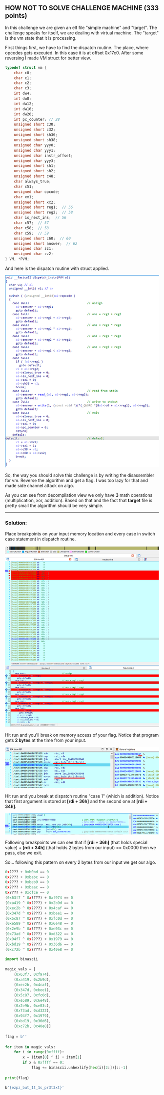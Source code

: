 ## HOW NOT TO SOLVE CHALLENGE MACHINE (333 points)

In this challenge we are given an elf file "simple machine" and "target". The challenge speaks for itself, we are dealing with virtual machine. The "target" is the vm state that it is processing.

First things first, we have to find the dispatch routine. The place, where opcodes gets executed. In this case it is at offset 0x17c0. After some reversing I made VM struct for better view.

```c
typedef struct vm {
    char c0;
    char c1;
    char c2;
    char c3;
    int dw4;
    int dw8;
    int dw12;
    int dw16;
    int dw20;
    int pc_counter; // 28
    unsigned short c30;
    unsigned short c32;
    unsigned short sh36;
    unsigned short sh38;
    unsigned char yyy0;
    unsigned char yyy1;
    unsigned char instr_offset;
    unsigned char yyy3;
    unsigned short sh1;
    unsigned short sh2;
    unsigned short c48;
    char always_true;
    char c51;
    unsigned char opcode;
    char xx1;
    unsigned short xx2;
    unsigned short reg1;  // 56
    unsigned short reg2;  // 58
    char is_next_ins;  // 56
    char c57;  // 57
    char c58;  // 58
    char c59;  // 59
    unsigned short c60;  // 60
    unsigned short answer;  // 62
    unsigned char zz1;
    unsigned char zz2;
} VM, *PVM;
```



And here is the dispatch routine with struct applied.

![dispatcher](images/dispatcher.png)

So, the way you should solve this challenge is by writing the disassembler for vm. Reverse the algorithm and get a flag. I was too lazy for that and made side channel attack on algo. 

As you can see from decompilation view we only have **3** math operations (multiplication, xor, addition). Based on that and the fact that **target** file is pretty small the algorithm should be very simple.

------

### Solution:

Place breakpoints on your input memory location and every case in switch case statement in dispatch routine.

![hwbp](images/hwbp.png)



Hit run and you'll break on memory access of your flag. Notice that program gets **2 bytes** at the time from your input.



![fetch_input](images/fetch_input.png)



Hit run and you break at dispatch routine "case 1" (which is addition). Notice that first argument is stored at **[rdi + 36h]** and the second one at **[rdi + 34h]**.

![case1](images/case1.png)

Following breakpoints we can see that if **[rdi + 36h]** (that holds special value) + **[rdi + 34h]** (that holds 2 bytes from our input) == 0x0000 then we pass, else we exit.

So... following this pattern on every 2 bytes from our input we get our algo.

```python
0x???? + 0xb0bd == 0
0x???? + 0xbabc == 0
0x???? + 0xbeb9 == 0
0x???? + 0xbaac == 0
0x???? + 0xcfce == 0
(0x63f7 ^ 0x????) + 0xf974 == 0
(0xa419 ^ 0x????) + 0x2b9d == 0
(0xec2b ^ 0x????) + 0x4caf == 0
(0x347d ^ 0x????) + 0xbee1 == 0
(0x5c87 ^ 0x????) + 0xfc0d == 0
(0xe589 ^ 0x????) + 0x6e48 == 0
(0x2e9b ^ 0x????) + 0xe03c == 0
(0x73ad ^ 0x????) + 0xd322 == 0
(0x94f7 ^ 0x????) + 0x1979 == 0
(0xbd19 ^ 0x????) + 0x36d6 == 0
(0xc72b ^ 0x????) + 0x40e8 == 0
```



```python
import binascii

magic_vals = [
    (0x63f7, 0xf974), 
    (0xa419, 0x2b9d), 
    (0xec2b, 0x4caf),
    (0x347d, 0xbee1), 
    (0x5c87, 0xfc0d), 
    (0xe589, 0x6e48), 
    (0x2e9b, 0xe03c), 
    (0x73ad, 0xd322), 
    (0x94f7, 0x1979), 
    (0xbd19, 0x36d6), 
    (0xc72b, 0x40e8)]

flag = b''

for item in magic_vals:
    for i in range(0xffff):
        x = (item[0] ^ i) + item[1]
        if x & 0xffff == 0:
            flag += binascii.unhexlify(hex(i)[2:])[::-1]

print(flag)
```

```bash
b'{ezpz_but_1t_1s_pr3t3xt}'
```

